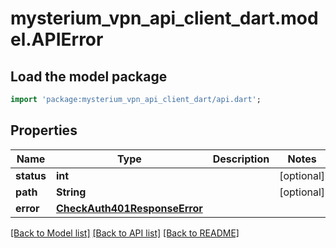 # mysterium_vpn_api_client_dart.model.APIError

## Load the model package
```dart
import 'package:mysterium_vpn_api_client_dart/api.dart';
```

## Properties
Name | Type | Description | Notes
------------ | ------------- | ------------- | -------------
**status** | **int** |  | [optional] 
**path** | **String** |  | [optional] 
**error** | [**CheckAuth401ResponseError**](CheckAuth401ResponseError.md) |  | 

[[Back to Model list]](../README.md#documentation-for-models) [[Back to API list]](../README.md#documentation-for-api-endpoints) [[Back to README]](../README.md)


